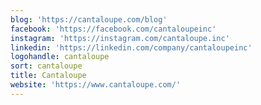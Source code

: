 ```yaml
---
blog: 'https://cantaloupe.com/blog'
facebook: 'https://facebook.com/cantaloupeinc'
instagram: 'https://instagram.com/cantaloupe.inc'
linkedin: 'https://linkedin.com/company/cantaloupeinc'
logohandle: cantaloupe
sort: cantaloupe
title: Cantaloupe
website: 'https://www.cantaloupe.com/'
---
```

